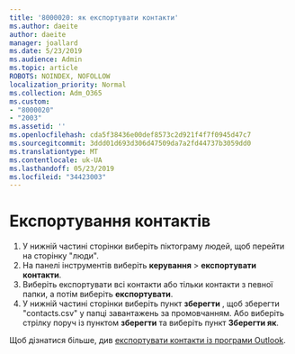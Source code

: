 ```yaml
---
title: '8000020: як експортувати контакти'
ms.author: daeite
author: daeite
manager: joallard
ms.date: 5/23/2019
ms.audience: Admin
ms.topic: article
ROBOTS: NOINDEX, NOFOLLOW
localization_priority: Normal
ms.collection: Adm_O365
ms.custom:
- "8000020"
- "2003"
ms.assetid: ''
ms.openlocfilehash: cda5f38436e00def8573c2d921f4f7f0945d47c7
ms.sourcegitcommit: 3ddd01d693d306d47509da7a2fd44737b3059dd0
ms.translationtype: MT
ms.contentlocale: uk-UA
ms.lasthandoff: 05/23/2019
ms.locfileid: "34423003"
---
```

# <a name="export-contacts"></a>Експортування контактів

1. У нижній частині сторінки виберіть піктограму людей, щоб перейти на сторінку "люди".
2. На панелі інструментів виберіть **керування** > **експортувати контакти**. 
3. Виберіть експортувати всі контакти або тільки контакти з певної папки, а потім виберіть **експортувати**.
4. У нижній частині сторінки виберіть пункт **зберегти** , щоб зберегти "contacts.csv" у папці завантажень за промовчанням. Або виберіть стрілку поруч із пунктом **зберегти** та виберіть пункт **Зберегти як**.

Щоб дізнатися більше, див [експортувати контакти із програми Outlook](https://support.office.com/article/10f09abd-643c-4495-bb80-543714eca73f#ID0EAACAAA=Outlook_on_the_web).

